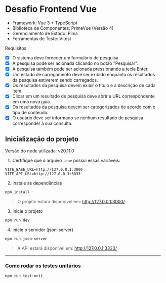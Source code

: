 # Desafio Frontend Vue

- Framework: Vue 3 + TypeScript
- Biblioteca de Componentes: PrimeVue (Versão 4)
- Gerenciamento de Estado: Pinia
- Ferramentas de Teste: Vitest

Requisitos:

- [x] O sistema deve fornecer um formulário de pesquisa.
- [x] A pesquisa pode ser acionada clicando no botão "Pesquisar".
- [x] A pesquisa também pode ser acionada pressionando a tecla Enter.
- [x] Um estado de carregamento deve ser exibido enquanto os resultados da pesquisa
      estiverem sendo carregados.
- [x] Os resultados da pesquisa devem exibir o título e a descrição de cada item.
- [x] Clicar em um resultado de pesquisa deve abrir a URL correspondente em uma nova
      guia.
- [x] Os resultados da pesquisa devem ser categorizados de acordo com o tipo de
      conteúdo.
- [x] O usuário deve ser informado se nenhum resultado de pesquisa corresponder à sua
      consulta.

## Inicialização do projeto

Versão do node utilizada: v20.11.0

1. Certifique que o arquivo `.env` possui essas variáveis:
```
VITE_BASE_URL=http://127.0.0.1:3000
VITE_API_URL=http://127.0.0.1:3333
```


2. Instale as dependências

```sh
npm install
```

> O projeto estará disponível em: http://127.0.0.1:3000/

3. Inicie o projeto

```sh
npm run dev
```

4. Inicie o servidor (json-server)

```sh
npm run json-server
```

> A API estará disponível em: http://127.0.0.1:3333/

<hr>

### Como rodar os testes unitários

```sh
npm run test:unit
```

